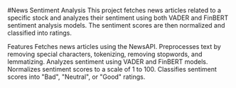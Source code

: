 #News Sentiment Analysis
This project fetches news articles related to a specific stock and analyzes their sentiment using both VADER and FinBERT sentiment analysis models. The sentiment scores are then normalized and classified into ratings.

Features
Fetches news articles using the NewsAPI.
Preprocesses text by removing special characters, tokenizing, removing stopwords, and lemmatizing.
Analyzes sentiment using VADER and FinBERT models.
Normalizes sentiment scores to a scale of 1 to 100.
Classifies sentiment scores into "Bad", "Neutral", or "Good" ratings.
